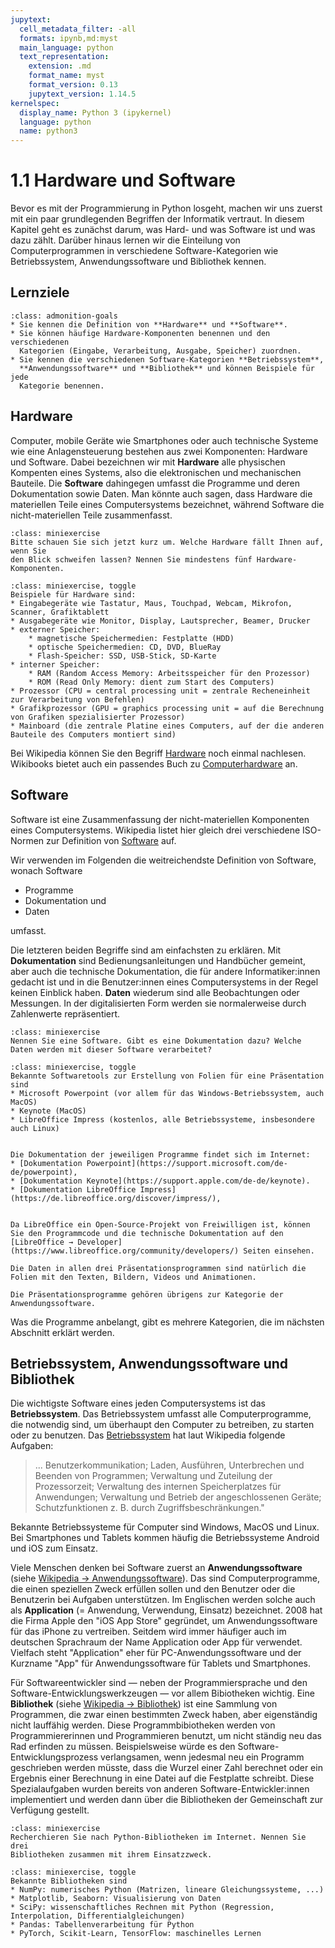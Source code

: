 ```yaml
---
jupytext:
  cell_metadata_filter: -all
  formats: ipynb,md:myst
  main_language: python
  text_representation:
    extension: .md
    format_name: myst
    format_version: 0.13
    jupytext_version: 1.14.5
kernelspec:
  display_name: Python 3 (ipykernel)
  language: python
  name: python3
---
```


# 1.1 Hardware und Software

Bevor es mit der Programmierung in Python losgeht, machen wir uns zuerst mit
ein paar grundlegenden Begriffen der Informatik vertraut. In diesem Kapitel geht
es zunächst darum, was Hard- und was Software ist und was dazu zählt. Darüber
hinaus lernen wir die Einteilung von Computerprogrammen in verschiedene
Software-Kategorien wie Betriebssystem, Anwendungssoftware und Bibliothek
kennen.

## Lernziele

```{admonition} Lernziele
:class: admonition-goals
* Sie kennen die Definition von **Hardware** und **Software**. 
* Sie können häufige Hardware-Komponenten benennen und den verschiedenen
  Kategorien (Eingabe, Verarbeitung, Ausgabe, Speicher) zuordnen.
* Sie kennen die verschiedenen Software-Kategorien **Betriebssystem**,
  **Anwendungssoftware** und **Bibliothek** und können Beispiele für jede
  Kategorie benennen.
```

## Hardware

Computer, mobile Geräte wie Smartphones oder auch technische Systeme wie eine
Anlagensteuerung bestehen aus zwei Komponenten: Hardware und Software. Dabei
bezeichnen wir mit **Hardware** alle physischen Kompenten eines Systems, also
die elektronischen und mechanischen Bauteile. Die **Software** dahingegen
umfasst die Programme und deren Dokumentation sowie Daten. Man könnte auch
sagen, dass Hardware die materiellen Teile eines Computersystems bezeichnet,
während Software die nicht-materiellen Teile zusammenfasst. 

```{admonition} Mini-Übung
:class: miniexercise
Bitte schauen Sie sich jetzt kurz um. Welche Hardware fällt Ihnen auf, wenn Sie
den Blick schweifen lassen? Nennen Sie mindestens fünf Hardware-Komponenten.
```

```{admonition} Lösung
:class: miniexercise, toggle
Beispiele für Hardware sind:
* Eingabegeräte wie Tastatur, Maus, Touchpad, Webcam, Mikrofon, Scanner, Grafiktablett
* Ausgabegeräte wie Monitor, Display, Lautsprecher, Beamer, Drucker
* externer Speicher: 
    * magnetische Speichermedien: Festplatte (HDD)
    * optische Speichermedien: CD, DVD, BlueRay
    * Flash-Speicher: SSD, USB-Stick, SD-Karte
* interner Speicher: 
    * RAM (Random Access Memory: Arbeitsspeicher für den Prozessor)
    * ROM (Read Only Memory: dient zum Start des Computers)
* Prozessor (CPU = central processing unit = zentrale Recheneinheit zur Verarbeitung von Befehlen)
* Grafikprozessor (GPU = graphics processing unit = auf die Berechnung von Grafiken spezialisierter Prozessor)
* Mainboard (die zentrale Platine eines Computers, auf der die anderen Bauteile des Computers montiert sind)
```

Bei Wikipedia können Sie den Begriff
[Hardware](https://de.wikipedia.org/wiki/Hardware) noch einmal nachlesen.
Wikibooks bietet auch ein passendes Buch zu
[Computerhardware](https://de.wikibooks.org/wiki/Computerhardware) an.

## Software 

Software ist eine Zusammenfassung der nicht-materiellen Komponenten eines
Computersystems. Wikipedia listet hier gleich drei verschiedene ISO-Normen zur
Definition von [Software](https://de.wikipedia.org/wiki/Software) auf.

Wir verwenden im Folgenden die weitreichendste Definition von Software, wonach
Software

* Programme
* Dokumentation und
* Daten

umfasst.

Die letzteren beiden Begriffe sind am einfachsten zu erklären. Mit
**Dokumentation** sind Bedienungsanleitungen und Handbücher gemeint, aber auch
die technische Dokumentation, die für andere Informatiker:innen gedacht ist und
in die Benutzer:innen eines Computersystems in der Regel keinen Einblick haben.
**Daten** wiederum sind alle Beobachtungen oder Messungen. In der
digitalisierten Form werden sie normalerweise durch Zahlenwerte repräsentiert.

```{admonition} Mini-Übung
:class: miniexercise
Nennen Sie eine Software. Gibt es eine Dokumentation dazu? Welche Daten werden mit dieser Software verarbeitet?
```
```{admonition} Lösung
:class: miniexercise, toggle
Bekannte Softwaretools zur Erstellung von Folien für eine Präsentation sind
* Microsoft Powerpoint (vor allem für das Windows-Betriebssystem, auch MacOS)
* Keynote (MacOS)
* LibreOffice Impress (kostenlos, alle Betriebssysteme, insbesondere auch Linux)


Die Dokumentation der jeweiligen Programme findet sich im Internet:
* [Dokumentation Powerpoint](https://support.microsoft.com/de-de/powerpoint),
* [Dokumentation Keynote](https://support.apple.com/de-de/keynote). 
* [Dokumentation LibreOffice Impress](https://de.libreoffice.org/discover/impress/), 


Da LibreOffice ein Open-Source-Projekt von Freiwilligen ist, können Sie den Programmcode und die technische Dokumentation auf den [LibreOffice → Developer](https://www.libreoffice.org/community/developers/) Seiten einsehen.

Die Daten in allen drei Präsentationsprogrammen sind natürlich die Folien mit den Texten, Bildern, Videos und Animationen.

Die Präsentationsprogramme gehören übrigens zur Kategorie der Anwendungssoftware.
```

Was die Programme anbelangt, gibt es mehrere Kategorien, die im nächsten
Abschnitt erklärt werden.

## Betriebssystem, Anwendungssoftware und Bibliothek

Die wichtigste Software eines jeden Computersystems ist das **Betriebssystem**.
Das Betriebssystem umfasst alle Computerprogramme, die notwendig sind, um
überhaupt den Computer zu betreiben, zu starten oder zu benutzen. Das
[Betriebssystem](https://de.wikipedia.org/wiki/Betriebssystem) hat laut
Wikipedia folgende Aufgaben: 

> ... Benutzerkommunikation; Laden, Ausführen, Unterbrechen und Beenden von
  Programmen; Verwaltung und Zuteilung der Prozessorzeit; Verwaltung des
  internen Speicherplatzes für Anwendungen; Verwaltung und Betrieb der
  angeschlossenen Geräte; Schutzfunktionen z. B. durch Zugriffsbeschränkungen."

Bekannte Betriebssysteme für Computer sind Windows, MacOS und Linux. Bei
Smartphones und Tablets kommen häufig die Betriebssysteme Android und iOS zum
Einsatz.

Viele Menschen denken bei Software zuerst an **Anwendungssoftware** (siehe
[Wikipedia → Anwendungssoftware](https://de.wikipedia.org/wiki/Anwendungssoftware)).
Das sind Computerprogramme, die einen speziellen Zweck erfüllen sollen und den
Benutzer oder die Benutzerin bei Aufgaben unterstützen. Im Englischen werden
solche auch als **Application** (= Anwendung, Verwendung,
Einsatz) bezeichnet. 2008 hat die Firma Apple den "iOS App Store" gegründet, um
Anwendungssoftware für das iPhone zu vertreiben. Seitdem wird immer häufiger
auch im deutschen Sprachraum der Name Application oder App für verwendet.
Vielfach steht "Application" eher für PC-Anwendungssoftware und der Kurzname
"App" für Anwendungssoftware für Tablets und Smartphones.  

Für Softwareentwickler sind — neben der Programmiersprache und den
Software-Entwicklungswerkzeugen — vor allem Bibiotheken wichtig. Eine
**Bibliothek** (siehe
[Wikipedia → Bibliothek](https://de.wikipedia.org/wiki/Programmbibliothek)) ist eine
Sammlung von Programmen, die zwar einen bestimmten Zweck haben, aber
eigenständig nicht lauffähig werden. Diese Programmbibiotheken werden von
Programmiererinnen und Programmieren benutzt, um nicht ständig neu das Rad
erfinden zu müssen. Beispielsweise würde es den Software-Entwicklungsprozess
verlangsamen, wenn jedesmal neu ein Programm geschrieben werden müsste, dass die
Wurzel einer Zahl berechnet oder ein Ergebnis einer Berechnung in eine Datei auf
die Festplatte schreibt. Diese Spezialaufgaben wurden bereits von anderen
Software-Entwickler:innen implementiert und werden dann über die Bibliotheken
der Gemeinschaft zur Verfügung gestellt.

```{admonition} Mini-Übung
:class: miniexercise
Recherchieren Sie nach Python-Bibliotheken im Internet. Nennen Sie drei
Bibliotheken zusammen mit ihrem Einsatzzweck.
```
```{admonition} Lösung
:class: miniexercise, toggle
Bekannte Bibliotheken sind
* NumPy: numerisches Python (Matrizen, lineare Gleichungssysteme, ...)
* Matplotlib, Seaborn: Visualisierung von Daten
* SciPy: wissenschaftliches Rechnen mit Python (Regression, Interpolation, Differentialgleichungen)
* Pandas: Tabellenverarbeitung für Python
* PyTorch, Scikit-Learn, TensorFlow: maschinelles Lernen
```



